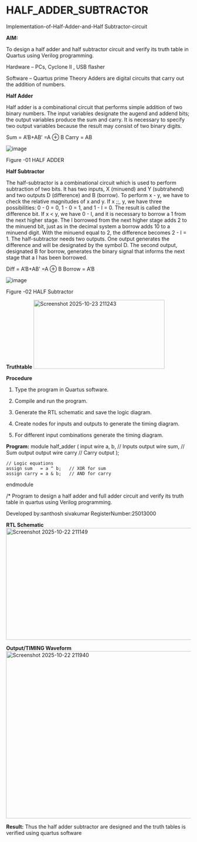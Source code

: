 # HALF_ADDER_SUBTRACTOR

Implementation-of-Half-Adder-and-Half Subtractor-circuit

**AIM:**

To design a half adder and half subtractor circuit and verify its truth table in Quartus using Verilog programming.


Hardware – PCs, Cyclone II , USB flasher 

Software – Quartus prime Theory Adders are digital circuits that carry out the addition of numbers.

**Half Adder**

Half adder is a combinational circuit that performs simple addition of two binary numbers. The input variables designate the augend and addend bits; the output variables produce the sum and carry. It is necessary to specify two output variables because the result may consist of two binary digits.

Sum = A’B+AB’ =A ⊕ B Carry = AB

![image](https://github.com/naavaneetha/HALF_ADDER_SUBTRACTOR/assets/154305477/bd4a0b2c-cdbc-4184-ab08-81578f121e1f)

Figure -01 HALF ADDER

**Half Subtractor**

The half-subtractor is a combinational circuit which is used to perform subtraction of two bits. It has two inputs, X (minuend) and Y (subtrahend) and two outputs D (difference) and B (borrow). To perform x - y, we have to check the relative magnitudes of x and y. If x ;;, y, we have three possibilities: 0 - 0 = 0, 1 - 0 = 1, and 1 - I = 0. The result is called the difference bit. If x < y, we have 0 - I, and it is necessary to borrow a 1 from the next higher stage. The I borrowed from the next higher stage adds 2 to the minuend bit, just as in the decimal system a borrow adds 10 to a minuend digit. With the minuend equal to 2, the difference becomes 2 - I = 1. The half-subtractor needs two outputs. One output generates the difference and will be designated by the symbol D. The second output, designated B for borrow, generates the binary signal that informs the next stage that a I has been borrowed. 

Diff = A’B+AB’ =A ⊕ B
Borrow = A’B

 ![image](https://github.com/naavaneetha/HALF_ADDER_SUBTRACTOR/assets/154305477/d76b099c-513f-4e7c-843a-e2fd028a531a)

Figure -02 HALF Subtractor

**Truthtable**
<img width="357" height="188" alt="Screenshot 2025-10-23 211243" src="https://github.com/user-attachments/assets/7e85de82-481a-445f-a944-87cff0be4667" />

**Procedure**

1.	Type the program in Quartus software.

2.	Compile and run the program.

3.	Generate the RTL schematic and save the logic diagram.

4.	Create nodes for inputs and outputs to generate the timing diagram.

5.	For different input combinations generate the timing diagram.


**Program:**
module half_adder (
    input  wire a, b,     // Inputs
    output wire sum,      // Sum output
    output wire carry     // Carry output
);

    // Logic equations
    assign sum   = a ^ b;   // XOR for sum
    assign carry = a & b;   // AND for carry

endmodule

/* Program to design a half adder and full adder circuit and verify its truth table in quartus using Verilog programming.

Developed by:santhosh sivakumar RegisterNumber:25013000

**RTL Schematic**
<img width="725" height="305" alt="Screenshot 2025-10-22 211149" src="https://github.com/user-attachments/assets/e29e6f6a-2043-4c5b-aeab-c3f27b7bf6b2" />

**Output/TIMING Waveform**
<img width="864" height="456" alt="Screenshot 2025-10-22 211940" src="https://github.com/user-attachments/assets/26088bf9-60fc-4e0a-9d76-c6582250b6f0" />

**Result:**
Thus the half adder subtractor are designed and the truth tables is verified using quartus software
